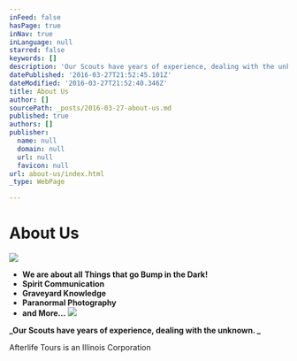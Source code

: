 ```yaml
---
inFeed: false
hasPage: true
inNav: true
inLanguage: null
starred: false
keywords: []
description: 'Our Scouts have years of experience, dealing with the unknown.'
datePublished: '2016-03-27T21:52:45.101Z'
dateModified: '2016-03-27T21:52:40.346Z'
title: About Us
author: []
sourcePath: _posts/2016-03-27-about-us.md
published: true
authors: []
publisher:
  name: null
  domain: null
  url: null
  favicon: null
url: about-us/index.html
_type: WebPage

---
```

# About Us
![](https://the-grid-user-content.s3-us-west-2.amazonaws.com/5f344931-b2fe-4955-aa88-5be019631e2c.jpg)

* **We are about all Things that go Bump in the Dark!**
* **Spirit Communication**
* **Graveyard Knowledge**
* **Paranormal Photography**
* **and More...**
![](https://the-grid-user-content.s3-us-west-2.amazonaws.com/f2752225-7a07-4d2a-b2ae-beea2e835b2c.jpg)

**_Our Scouts have years of experience, dealing with the unknown. _**

Afterlife Tours is an Illinois Corporation